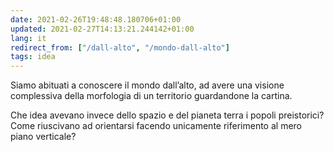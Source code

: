 ```yaml
---
date: 2021-02-26T19:48:48.180706+01:00
updated: 2021-02-27T14:13:21.244142+01:00
lang: it
redirect_from: ["/dall-alto", "/mondo-dall-alto"]
tags: idea
---
```

Siamo abituati a conoscere il mondo dall’alto, ad avere una visione complessiva della morfologia di un territorio guardandone la cartina.

Che idea avevano invece dello spazio e del pianeta terra i popoli preistorici?   
Come riuscivano ad orientarsi facendo unicamente riferimento al mero piano verticale?